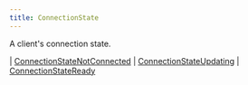 ```yaml
---
title: ConnectionState
---
```


A client's connection state.

<div class="font-mono whitespace-pre"><span class="opacity-50">|</span> <a href="/types/connectionstatenotconnected"  >ConnectionStateNotConnected</a>
<span class="opacity-50">|</span> <a href="/types/connectionstateupdating"  >ConnectionStateUpdating</a>
<span class="opacity-50">|</span> <a href="/types/connectionstateready"  >ConnectionStateReady</a></div>

